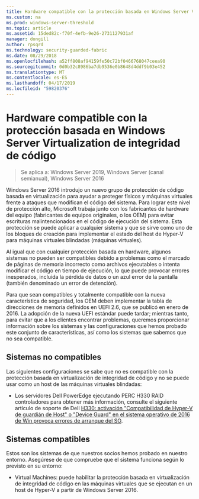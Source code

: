 ```yaml
---
title: Hardware compatible con la protección basada en Windows Server Virtualization de integridad de código
ms.custom: na
ms.prod: windows-server-threshold
ms.topic: article
ms.assetid: 15ded82c-f70f-4efb-9e26-2731127931af
manager: dongill
author: rpsqrd
ms.technology: security-guarded-fabric
ms.date: 08/29/2018
ms.openlocfilehash: a52ff808af94159fe50c72bf0466768047ceea90
ms.sourcegitcommit: 0d0b32c8986ba7db9536e0b8648d4ddf9b03e452
ms.translationtype: MT
ms.contentlocale: es-ES
ms.lasthandoff: 04/17/2019
ms.locfileid: "59820376"
---
```

# <a name="compatible-hardware-with-windows-server-virtualization-based-protection-of-code-integrity"></a>Hardware compatible con la protección basada en Windows Server Virtualization de integridad de código

>Se aplica a: Windows Server 2019, Windows Server (canal semianual), Windows Server 2016

Windows Server 2016 introdujo un nuevo grupo de protección de código basada en virtualización para ayudar a proteger físicos y máquinas virtuales frente a ataques que modifican el código del sistema. Para lograr este nivel de protección alto, Microsoft trabaja junto con los fabricantes de hardware del equipo (fabricantes de equipos originales, o los OEM) para evitar escrituras malintencionados en el código de ejecución del sistema. Esta protección se puede aplicar a cualquier sistema y que se sirve como uno de los bloques de creación para implementar el estado del host de Hyper-V para máquinas virtuales blindadas (máquinas virtuales). 

Al igual que con cualquier protección basada en hardware, algunos sistemas no pueden ser compatibles debido a problemas como el marcado de páginas de memoria incorrecto como archivos ejecutables o intenta modificar el código en tiempo de ejecución, lo que puede provocar errores inesperados, incluida la pérdida de datos o un azul error de la pantalla (también denominado un error de detención). 

Para que sean compatibles y totalmente compatible con la nueva característica de seguridad, los OEM deben implementar la tabla de direcciones de memoria definidos en UEFI 2.6, que se publicó en enero de 2016. La adopción de la nueva UEFI estándar puede tardar; mientras tanto, para evitar que a los clientes encontrar problemas, queremos proporcionar información sobre los sistemas y las configuraciones que hemos probado este conjunto de características, así como los sistemas que sabemos que no sea compatible. 

## <a name="non-compatible-systems"></a>Sistemas no compatibles

Las siguientes configuraciones se sabe que no es compatible con la protección basada en virtualización de integridad de código y no se puede usar como un host de las máquinas virtuales blindadas:

- Los servidores Dell PowerEdge ejecutando PERC H330 RAID controladores para obtener más información, consulte el siguiente artículo de soporte de Dell [H330: activación "Compatibilidad de Hyper-V de guardián de Host" o "Device Guard" en el sistema operativo de 2016 de Win provoca errores de arranque del SO](http://www.dell.com/Support/Article/us/en/19/QNA44045).  


## <a name="compatible-systems"></a>Sistemas compatibles

Estos son los sistemas de que nuestros socios hemos probado en nuestro entorno. Asegúrese de que compruebe que el sistema funciona según lo previsto en su entorno: 

- Virtual Machines: puede habilitar la protección basada en virtualización de integridad de código en las máquinas virtuales que se ejecutan en un host de Hyper-V a partir de Windows Server 2016.



